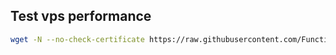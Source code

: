 ## Test vps performance

```bash
wget -N --no-check-certificate https://raw.githubusercontent.com/FunctionClub/ZBench/master/ZBench-CN.sh && bash ZBench-CN.sh
```
<!--stackedit_data:
eyJoaXN0b3J5IjpbMTgwODI2NDg4MF19
-->